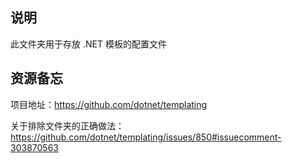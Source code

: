 ﻿## 说明

此文件夹用于存放 .NET 模板的配置文件

## 资源备忘
项目地址：https://github.com/dotnet/templating

关于排除文件夹的正确做法：https://github.com/dotnet/templating/issues/850#issuecomment-303870563